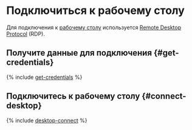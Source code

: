 # Подключиться к рабочему столу

Для подключения к [рабочему столу](../../concepts/desktops-and-groups.md) используется [Remote Desktop Protocol](https://ru.wikipedia.org/wiki/Remote_Desktop_Protocol) (RDP).

## Получите данные для подключения {#get-credentials}

{% include [get-credentials](../../../_includes/cloud-desktop/get-credentials.md) %}

## Подключитесь к рабочему столу {#connect-desktop}

{% include [desktop-connect](../../../_includes/cloud-desktop/desktop-connect.md) %}

